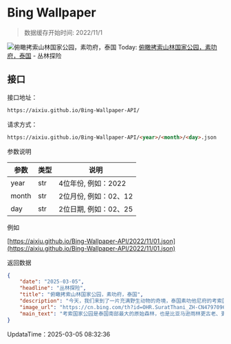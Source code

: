 # Bing Wallpaper

> 数据缓存开始时间: 2022/11/1

![俯瞰拷索山林国家公园，素叻府，泰国](https://cn.bing.com/th?id=OHR.SuratThani_ZH-CN4797096558_1920x1080.webp)
Today: [俯瞰拷索山林国家公园，素叻府，泰国](https://cn.bing.com/th?id=OHR.SuratThani_ZH-CN4797096558_1920x1080.webp) - 丛林探险

## 接口

接口地址：

```html
https://aixiu.github.io/Bing-Wallpaper-API/
```

请求方式：

```html
https://aixiu.github.io/Bing-Wallpaper-API/<year>/<month>/<day>.json
```

参数说明

| 参数 | 类型 | 说明 |
| - | - | - |
| year | str | 4位年份, 例如：2022 |
| month | str | 2位月份, 例如：02、12 |
| day | str | 2位日期, 例如：02、25 |

例如

[https://aixiu.github.io/Bing-Wallpaper-API/2022/11/01.json](https://aixiu.github.io/Bing-Wallpaper-API/2022/11/01.json)

返回数据

```json
{
    "date": "2025-03-05",
    "headline": "丛林探险",
    "title": "俯瞰拷索山林国家公园，素叻府，泰国",
    "description": "今天，我们来到了一片充满野生动物的奇境，泰国素叻他尼府的考索国家公园。这片雨林比亚马逊更古老，生态系统极为丰富。公园成立于1980 年栖息着马来貘、白掌长臂猿、印度野牛和犀鸟等多种野生动物，是任何想要逃离城市喧嚣、沉浸丛林之声的旅行者的理想目的地。这里有蜿蜒的远足小径供人探索，也可以乘皮划艇悠然穿行。如果够幸运，还能目睹巨型莱佛士花盛开的壮观景象。",
    "image_url": "https://cn.bing.com/th?id=OHR.SuratThani_ZH-CN4797096558_1920x1080.webp",
    "main_text": "考索国家公园是泰国南部最大的原始森林，也是比亚马逊雨林更古老、更具生物多样性的热带雨林遗迹。"
}
```

UpdataTime：2025-03-05 08:32:36
